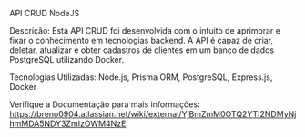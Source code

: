 API CRUD NodeJS

Descrição: Esta API CRUD foi desenvolvida com o intuito de aprimorar e fixar o conhecimento em tecnologias backend. A API é capaz de criar, deletar, atualizar e obter cadastros de clientes em um banco de dados PostgreSQL utilizando Docker.

Tecnologias Utilizadas:
Node.js, Prisma ORM, PostgreSQL, Express.js, Docker

Verifique a Documentação para mais informações: https://breno0904.atlassian.net/wiki/external/YjBmZmM0OTQ2YTI2NDMyNjhmMDA5NDY3ZmIzOWM4NzE.
